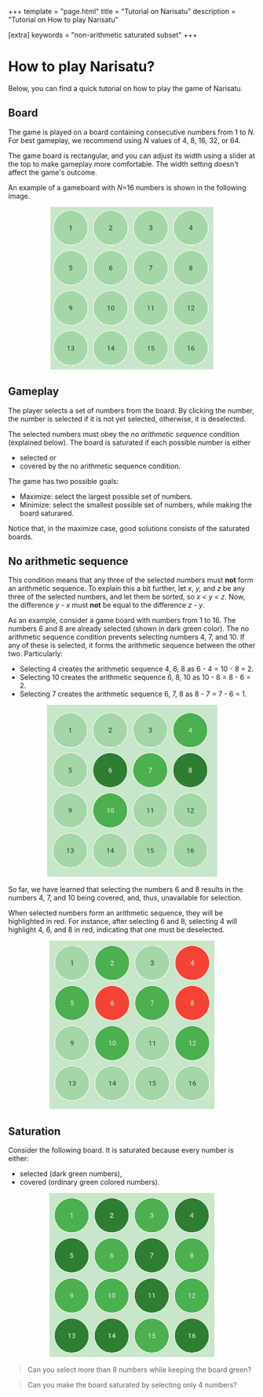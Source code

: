 +++
template = "page.html"
title = "Tutorial on Narisatu"
description = "Tutorial on How to play Narisatu"

[extra]
keywords = "non-arithmetic saturated subset"
+++

# How to play Narisatu?

Below, you can find a quick tutorial on how to play the game of Narisatu.

## Board

The game is played on a board containing consecutive numbers from 1 to *N*. For best gameplay, we recommend using *N* values of 4, 8, 16, 32, or 64.

The game board is rectangular, and you can adjust its width using a slider at the top to make gameplay more comfortable. The width setting doesn't affect the game's outcome.

An example of a gameboard with *N*=16 numbers is shown in the following image.

<p align="center">
<img src="/narisatu/no-arith-0.png" />
</p>

## Gameplay

The player selects a set of numbers from the board. By clicking the number, the number is selected if it is not yet selected, otherwise, it is deselected.

The selected numbers must obey the *no arithmetic sequence* condition (explained below). The board is saturated if each possible number is either
* selected or
* covered by the no arithmetic sequence condition.

The game has two possible goals:

- Maximize: select the largest possible set of numbers.
- Minimize: select the smallest possible set of numbers, while making the board saturared.

Notice that, in the maximize case, good solutions consists of the saturated boards.

## No arithmetic sequence

This condition means that any three of the selected numbers must **not** form an arithmetic sequence. To explain this a bit further, let *x*, *y,* and *z* be any three of the selected numbers, and let them be sorted, so *x < y < z*. Now, the difference *y - x* must **not** be equal to the difference *z - y*.

As an example, consider a game board with numbers from 1 to 16. The numbers 6 and 8 are already selected (shown in dark green color). The no arithmetic sequence condition prevents selecting numbers 4, 7, and 10. If any of these is selected, it forms the arithmetic sequence between the other two. Particularly:
- Selecting 4 creates the arithmetic sequence 4, 6, 8 as 6 - 4 = 10 - 8 = 2.
- Selecting 10 creates the arithmetic sequence 6, 8, 10 as 10 - 8 = 8 - 6 = 2.
- Selecting 7 creates the arithmetic sequence 6, 7, 8 as 8 - 7 = 7 - 6 = 1.

<p align="center">
<img src="/narisatu/no-arith-1.png" />
</p>

So far, we have learned that selecting the numbers 6 and 8 results in the numbers 4, 7, and 10 being covered, and, thus, unavailable for selection.

When selected numbers form an arithmetic sequence, they will be highlighted in red. For instance, after selecting 6 and 8, selecting 4 will highlight 4, 6, and 8 in red, indicating that one must be deselected.

<p align="center">
<img src="/narisatu/no-arith-2.png" />
</p>

## Saturation

Consider the following board. It is saturated because every number is either:
* selected (dark green numbers),
* covered (ordinary green colored numbers).

<p align="center">
<img src="/narisatu/no-arith-3.png" />
</p>

> Can you select more than 8 numbers while keeping the board green?

> Can you make the board saturated by selecting only 4 numbers?

